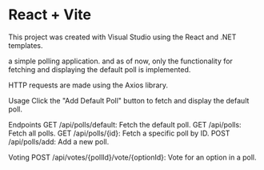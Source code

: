 # React + Vite

This project was created with Visual Studio using the React and .NET templates.

a simple polling application. and as of now, only the functionality for fetching and displaying the default poll is implemented.

HTTP requests are made using the Axios library.

Usage
Click the "Add Default Poll" button to fetch and display the default poll.

Endpoints
GET /api/polls/default: Fetch the default poll.
GET /api/polls: Fetch all polls.
GET /api/polls/{id}: Fetch a specific poll by ID.
POST /api/polls/add: Add a new poll.

Voting
POST /api/votes/{pollId}/vote/{optionId}: Vote for an option in a poll.
